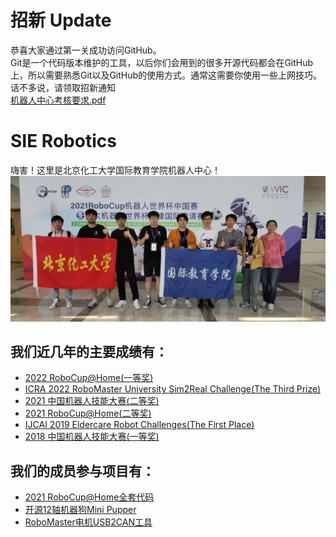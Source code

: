 # 招新 Update
恭喜大家通过第一关成功访问GitHub。</br>
Git是一个代码版本维护的工具，以后你们会用到的很多开源代码都会在GitHub上，所以需要熟悉Git以及GitHub的使用方式。通常这需要你使用一些上网技巧。</br>
话不多说，请领取招新通知</br>
[机器人中心考核要求.pdf](profile/机器人中心考核要求.pdf)

# SIE Robotics 
嗨害！这里是北京化工大学国际教育学院机器人中心！</br>
![1](imgs/1.jpg)</br>
## 我们近几年的主要成绩有：
* [2022 RoboCup@Home(一等奖)](imgs/2022robocup.jpg)
* [ICRA 2022 RoboMaster University Sim2Real Challenge(The Third Prize)](imgs/2.jpg)
* [2021 中国机器人技能大赛(二等奖)](imgs/3.jpg)
* [2021 RoboCup@Home(二等奖)](profile/imgs/4.jpg)
* [IJCAI 2019 Eldercare Robot Challenges(The First Place)](imgs/5.jpg)
* [2018 中国机器人技能大赛(一等奖)](imgs/6.jpg)
## 我们的成员参与项目有：
* [2021 RoboCup@Home全套代码](https://github.com/mvyp/RoboCup2021_MAIN)
* [开源12轴机器狗Mini Pupper](https://github.com/mangdangroboticsclub/minipupper_ros)
* [RoboMaster电机USB2CAN工具](https://github.com/mvyp/MilkTeaBrother)
